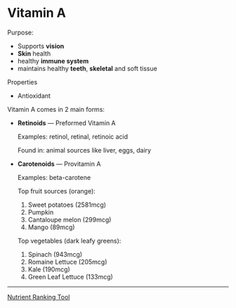 # Vitamin A

Purpose:
* Supports **vision**
* **Skin** health
* healthy **immune system**
* maintains healthy **teeth**, **skeletal** and soft tissue

Properties
* Antioxidant

Vitamin A comes in 2 main forms:

* **Retinoids** — Preformed Vitamin A 

    Examples: retinol, retinal, retinoic acid

    Found in: animal sources like liver, eggs, dairy

* **Carotenoids** — Provitamin A

    Examples: beta-carotene

    Top fruit sources (orange):
    1. Sweet potatoes (2581mcg)
    2. Pumpkin
    3. Cantaloupe melon (299mcg)
    4. Mango (89mcg)

    Top vegetables (dark leafy greens):
    1. Spinach (943mcg)
    2. Romaine Lettuce (205mcg)
    3. Kale (190mcg)
    4. Green Leaf Lettuce (133mcg)

---

[Nutrient Ranking Tool](https://tools.myfooddata.com/nutrient-ranking-tool/vitamin-a-rae/all/highest/household/common/no)
